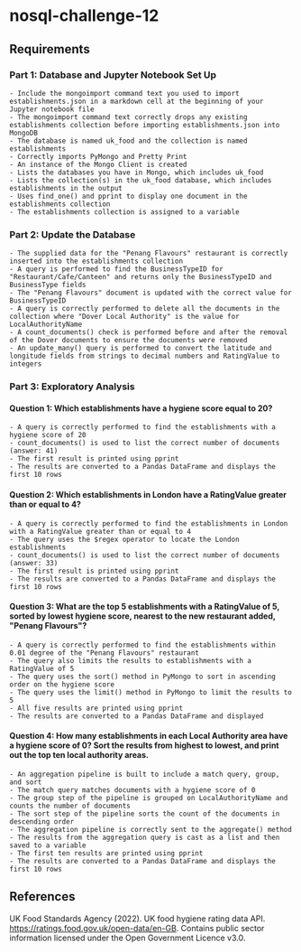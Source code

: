 # nosql-challenge-12

## Requirements

### Part 1: Database and Jupyter Notebook Set Up

    - Include the mongoimport command text you used to import establishments.json in a markdown cell at the beginning of your Jupyter notebook file
    - The mongoimport command text correctly drops any existing establishments collection before importing establishments.json into MongoDB
    - The database is named uk_food and the collection is named establishments
    - Correctly imports PyMongo and Pretty Print
    - An instance of the Mongo Client is created
    - Lists the databases you have in Mongo, which includes uk_food
    - Lists the collection(s) in the uk_food database, which includes establishments in the output
    - Uses find_one() and pprint to display one document in the establishments collection
    - The establishments collection is assigned to a variable

### Part 2: Update the Database

    - The supplied data for the "Penang Flavours" restaurant is correctly inserted into the establishments collection
    - A query is performed to find the BusinessTypeID for "Restaurant/Cafe/Canteen" and returns only the BusinessTypeID and BusinessType fields
    - The "Penang Flavours" document is updated with the correct value for BusinessTypeID
    - A query is correctly performed to delete all the documents in the collection where "Dover Local Authority" is the value for LocalAuthorityName
    - A count_documents() check is performed before and after the removal of the Dover documents to ensure the documents were removed
    - An update_many() query is performed to convert the latitude and longitude fields from strings to decimal numbers and RatingValue to integers

### Part 3: Exploratory Analysis

#### Question 1: Which establishments have a hygiene score equal to 20?

    - A query is correctly performed to find the establishments with a hygiene score of 20
    - count_documents() is used to list the correct number of documents (answer: 41)
    - The first result is printed using pprint
    - The results are converted to a Pandas DataFrame and displays the first 10 rows

#### Question 2: Which establishments in London have a RatingValue greater than or equal to 4?

    - A query is correctly performed to find the establishments in London with a RatingValue greater than or equal to 4
    - The query uses the $regex operator to locate the London establishments
    - count_documents() is used to list the correct number of documents (answer: 33)
    - The first result is printed using pprint
    - The results are converted to a Pandas DataFrame and displays the first 10 rows

#### Question 3: What are the top 5 establishments with a RatingValue of 5, sorted by lowest hygiene score, nearest to the new restaurant added, "Penang Flavours"?

    - A query is correctly performed to find the establishments within 0.01 degree of the "Penang Flavours" restaurant
    - The query also limits the results to establishments with a RatingValue of 5
    - The query uses the sort() method in PyMongo to sort in ascending order on the hygiene score
    - The query uses the limit() method in PyMongo to limit the results to 5
    - All five results are printed using pprint
    - The results are converted to a Pandas DataFrame and displayed

#### Question 4: How many establishments in each Local Authority area have a hygiene score of 0? Sort the results from highest to lowest, and print out the top ten local authority areas.

    - An aggregation pipeline is built to include a match query, group, and sort
    - The match query matches documents with a hygiene score of 0
    - The group step of the pipeline is grouped on LocalAuthorityName and counts the number of documents
    - The sort step of the pipeline sorts the count of the documents in descending order
    - The aggregation pipeline is correctly sent to the aggregate() method
    - The results from the aggregation query is cast as a list and then saved to a variable
    - The first ten results are printed using pprint
    - The results are converted to a Pandas DataFrame and displays the first 10 rows


## References
UK Food Standards Agency (2022). UK food hygiene rating data API. https://ratings.food.gov.uk/open-data/en-GB. Contains public sector information licensed under the Open Government Licence v3.0.
